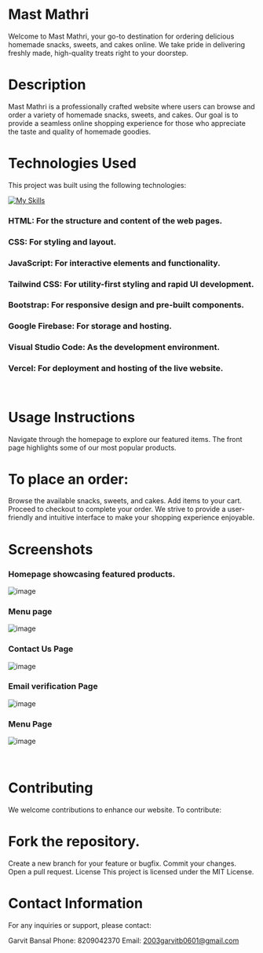 # Mast Mathri
Welcome to Mast Mathri, your go-to destination for ordering delicious homemade snacks, sweets, and cakes online. We take pride in delivering freshly made, high-quality treats right to your doorstep.
<br/>

# Description
Mast Mathri is a professionally crafted website where users can browse and order a variety of homemade snacks, sweets, and cakes. Our goal is to provide a seamless online shopping experience for those who appreciate the taste and quality of homemade goodies.
<br/>

# Technologies Used
This project was built using the following technologies:

[![My Skills](https://skillicons.dev/icons?i=js,html,css,tailwind,firebase,vscode,vercel,bootstrap)](https://skillicons.dev)
### HTML: For the structure and content of the web pages.
### CSS: For styling and layout.
### JavaScript: For interactive elements and functionality.
### Tailwind CSS: For utility-first styling and rapid UI development.
### Bootstrap: For responsive design and pre-built components.
### Google Firebase: For storage and hosting.
### Visual Studio Code: As the development environment.
### Vercel: For deployment and hosting of the live website.
<br/>

# Usage Instructions
Navigate through the homepage to explore our featured items. The front page highlights some of our most popular products.
<br/>

# To place an order:

Browse the available snacks, sweets, and cakes.
Add items to your cart.
Proceed to checkout to complete your order.
We strive to provide a user-friendly and intuitive interface to make your shopping experience enjoyable.

# Screenshots

### Homepage showcasing featured products.

![image](https://github.com/garv0601/Mast-Mathri/assets/136954126/0d61867a-95f1-4a8d-8002-05c53c0340de)

### Menu page 

![image](https://github.com/garv0601/Mast-Mathri/assets/136954126/99e1e3a4-b2dc-4a2d-a56f-35f85b9a1acb)


### Contact Us Page
![image](https://github.com/garv0601/Mast-Mathri/assets/136954126/d9e59b9f-0c6d-4ef2-9cce-f210732d1028)

### Email verification Page
![image](https://github.com/garv0601/Mast-Mathri/assets/136954126/17758cd4-9206-421b-bac8-fcd2236f677c)

### Menu Page 
![image](https://github.com/garv0601/Mast-Mathri/assets/136954126/e1831c91-3a11-4c57-9c37-2c725dd449bf)

<br/>

# Contributing
We welcome contributions to enhance our website. To contribute:
<br/>

# Fork the repository.
Create a new branch for your feature or bugfix.
Commit your changes.
Open a pull request.
License
This project is licensed under the MIT License.
<br/>

# Contact Information
For any inquiries or support, please contact:

Garvit Bansal
Phone: 8209042370
Email: 2003garvitb0601@gmail.com

